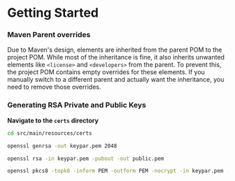 # Getting Started

### Maven Parent overrides

Due to Maven's design, elements are inherited from the parent POM to the project POM.
While most of the inheritance is fine, it also inherits unwanted elements like `<license>` and `<developers>` from the parent.
To prevent this, the project POM contains empty overrides for these elements.
If you manually switch to a different parent and actually want the inheritance, you need to remove those overrides.

### Generating RSA Private and Public Keys

**Navigate to the `certs` directory**

```bash
cd src/main/resources/certs
```   

```bash
openssl genrsa -out keypar.pem 2048
```

```bash
openssl rsa -in keypar.pem -pubout -out public.pem
```

```bash
openssl pkcs8 -topk8 -inform PEM -outform PEM -nocrypt -in keypar.pem -out private.pem 
```